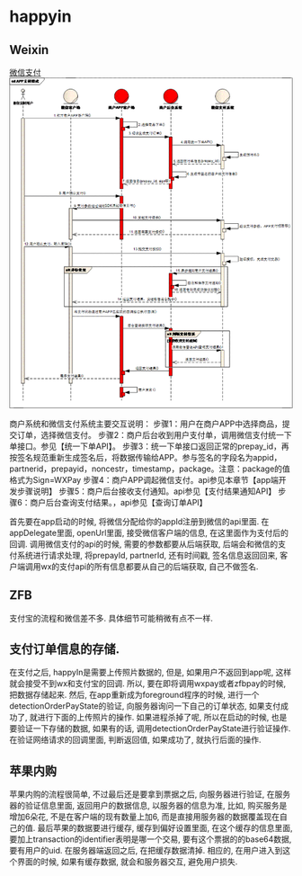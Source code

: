 # happyin

## Weixin

[微信支付](https://pay.weixin.qq.com/wiki/doc/api/app/app.php?chapter=8_3)
![weixinPay](images/weixinpay.png)

商户系统和微信支付系统主要交互说明：
步骤1：用户在商户APP中选择商品，提交订单，选择微信支付。
步骤2：商户后台收到用户支付单，调用微信支付统一下单接口。参见【统一下单API】。
步骤3：统一下单接口返回正常的prepay_id，再按签名规范重新生成签名后，将数据传输给APP。参与签名的字段名为appid，partnerid，prepayid，noncestr，timestamp，package。注意：package的值格式为Sign=WXPay
步骤4：商户APP调起微信支付。api参见本章节【app端开发步骤说明】
步骤5：商户后台接收支付通知。api参见【支付结果通知API】
步骤6：商户后台查询支付结果。，api参见【查询订单API】

首先要在app启动的时候, 将微信分配给你的appId注册到微信的api里面.
在appDelegate里面, openUrl里面, 接受微信客户端的信息, 在这里面作为支付后的回调.
调用微信支付的api的时候, 需要的参数都要从后端获取, 后端会和微信的支付系统进行请求处理, 将prepayId, partnerId, 还有时间戳, 签名信息返回回来, 客户端调用wx的支付api的所有信息都要从自己的后端获取, 自己不做签名.

## ZFB

支付宝的流程和微信差不多. 具体细节可能稍微有点不一样.

## 支付订单信息的存储.

在支付之后, happyIn是需要上传照片数据的, 但是, 如果用户不返回到app呢, 这样就会接受不到wx和支付宝的回调. 所以, 要在即将调用wxpay或者zfbpay的时候, 把数据存储起来. 然后, 在app重新成为foreground程序的时候, 进行一个detectionOrderPayState的验证, 向服务器询问一下自己的订单状态, 如果支付成功了, 就进行下面的上传照片的操作. 如果进程杀掉了呢, 所以在启动的时候, 也是要验证一下存储的数据, 如果有的话, 调用detectionOrderPayState进行验证操作. 在验证网络请求的回调里面, 判断返回值, 如果成功了, 就执行后面的操作.

## 苹果内购

苹果内购的流程很简单, 不过最后还是要拿到票据之后, 向服务器进行验证, 在服务器的验证信息里面, 返回用户的数据信息, 以服务器的信息为准, 比如, 购买服务是增加6朵花, 不是在客户端的现有数量上加6, 而是直接用服务器的数据覆盖现在自己的值. 最后苹果的数据要进行缓存, 缓存到偏好设置里面, 在这个缓存的信息里面, 要加上transaction的identifier表明是哪一个交易, 要有这个票据的的base64数据, 要有用户的uid. 在服务器端返回之后, 在把缓存数据清掉. 相应的, 在用户进入到这个界面的时候, 如果有缓存数据, 就会和服务器交互, 避免用户损失.